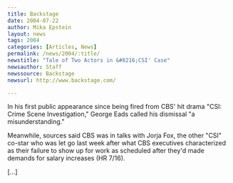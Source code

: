```yaml
---
title: Backstage
date: 2004-07-22
author: Mika Epstein
layout: news
tags: 2004
categories: [Articles, News]
permalink: /news/2004/:title/
newstitle: "Tale of Two Actors in &#8216;CSI' Case"
newsauthor: Staff  
newssource: Backstage  
newsurl: http://www.backstage.com/  

---
```


In his first public appearance since being fired from CBS' hit drama "CSI: Crime Scene Investigation," George Eads called his dismissal "a misunderstanding."

Meanwhile, sources said CBS was in talks with Jorja Fox, the other "CSI" co-star who was let go last week after what CBS executives characterized as their failure to show up for work as scheduled after they'd made demands for salary increases (HR 7/16).

[...]

